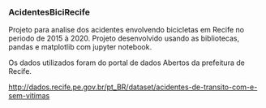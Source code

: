 <h3> AcidentesBiciRecife </h3>

Projeto para analise dos acidentes envolvendo bicicletas em Recife no periodo de 2015 à 2020.
Projeto desenvolvido usando as bibliotecas, pandas e matplotlib 
com jupyter notebook.



Os dados utilizados foram do portal de dados Abertos da prefeitura de Recife.


http://dados.recife.pe.gov.br/pt_BR/dataset/acidentes-de-transito-com-e-sem-vitimas




